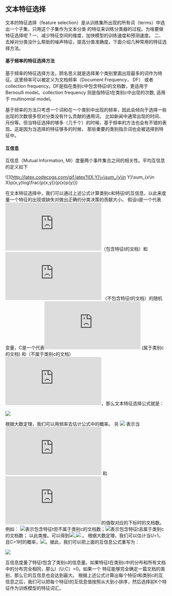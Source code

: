 
## 文本特征选择

文本的特征选择（feature selection）是从训练集所出现的所有词（terms）中选出一个子集，只用这个子集作为文本分类
的特征来训练分类器的过程。为啥要做特征选择呢？一、减少特征空间的维度，加快模型的训练速度和预测速度。
二、去掉对分类没什么帮助的噪声特征，提高分类准确度。下面介绍几种常用的特征选择方法。

#### 基于频率的特征选择方法

基于频率的特征选择方法，顾名思义就是选择某个类别里面出现最多的词作为特征。这里频率可以被定义为文档频率（Document Frequency， DF）
或者collection frequency。DF是指在类别c中包含特征t的文档数，更适用于Bernoulli model。collection frequency 则是指特征t在类别c中出现的次数,
适用于 multinomial model。

基于频率的方法只考虑一个词和在一个类别中出现的频率，因此会倾向于选择一些出现的次数很多但对分类没有什么贡献的通用词，
比如新闻中通常出现的时间、月份等。但当特征选择的够多（几千个）的时候，基于频率的方法也会有不错的表现。这是因为当选择的特征够多的时候，
那些重要的类别指示词也会被选择到特征中。

#### 互信息

互信息（Mutual Information, MI）度量两个事件集合之间的相关性。平均互信息的定义如下

![](http://latex.codecogs.com/gif.latex?I(X;Y)\=\sum_{y\in Y}\sum_{x\in X}p(x,y)log\frac{p\(x,y\)}{p\(x\)p\(y\)})

在文本特征选择中，我们可以通过上述公式计算类别c和特征t的互信息，以此来度量一个特征的出现或缺失对做出正确的分类决策的贡献大小。
假设`U`是一个代表 ![](http://latex.codecogs.com/gif.latex?e_t=1)（包含特征t的文档）和 ![](http://latex.codecogs.com/gif.latex?e_t=0)
（不包含特征t的文档）的随机变量，C是一个代表![](http://latex.codecogs.com/gif.latex?e_c=1) (属于类别c的文档)
和（不属于类别c的文档）![](http://latex.codecogs.com/gif.latex?e_c=0)，那么文本特征选择公式就是：

![](http://latex.codecogs.com/gif.latex?I(U;C)=\sum_{e_t\in\\{1,0\\}}\sum_{e_c\in\\{1,0\\}}P(U=e_t,C=e_c)log_2\frac{p\(U=e_t,C=e_c\)}{p\(U=e_t\)P\(C=e_c\)} )

 根据大数定理，我们可以用频率去估计公式中的概率。
 另 ![](http://latex.codecogs.com/gif.latex?N_{**}) 表示当![](http://latex.codecogs.com/gif.latex?e_t) 和 ![](http://latex.codecogs.com/gif.latex?e_c)的值取对应的下标时的文档数。
 例如： ![](http://latex.codecogs.com/gif.latex?N_{10})表示包含特征t但不属于类别c的文档数；![](http://latex.codecogs.com/gif.latex?N_{11})表示包含特征t且属于类别c的文档数；
 以此类推。可以得到![](http://latex.codecogs.com/gif.latex?N=N_{10}+N_{11}+N_{01}+N_{00}),![](http://latex.codecogs.com/gif.latex?N_{1.}=N_{10}+N_{11}) 。
 根据大数定理，我们可以估计当U=1，且C=1时的概率，![](http://latex.codecogs.com/gif.latex?P(U=1,C=1)=N_{11}/N)。据此，我们可以把上面的互信息公式重写为：
 
 ![](http://latex.codecogs.com/gif.latex?I(U;C)=\frac{N_{11}}{N}log_2\frac{NN_{11}}{N_{1.}N_{.1}}+\frac{N_{01}}{N}log_2\frac{NN_{01}}{N_{0.}N_{.1}}+\frac{N_{10}}{N}log_2\frac{NN_{10}}{N_{1.}N_{.0}}+\frac{N_{00}}{N}log_2\frac{NN_{00}}{N_{0.}N_{.0}} )
 
 互信息度量了特征t包含了类别c的信息量。如果特征t在类别c中的分布和所有文档中的分布完全相同，那么I（U;C）=0。如果一个
 特征能够完全确定一篇文档的类别，那么它的互信息也会达到最大。
 根据上述公式计算出每个特征t和类别c的互信息之后，我们可以把每个特征t的互信息值按照从大到小排序，然后选择前K个特征作为训练模型的特征词汇。
 
